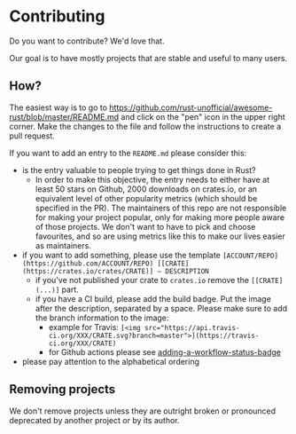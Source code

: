 # Contributing

Do you want to contribute? We'd love that.

Our goal is to have mostly projects that are stable and useful to many users.

## How?

The easiest way is to go to https://github.com/rust-unofficial/awesome-rust/blob/master/README.md and click on the "pen" icon in the upper right corner. Make the changes to the file and follow the instructions to create a pull request.

If you want to add an entry to the `README.md` please consider this:

- is the entry valuable to people trying to get things done in Rust?
    * In order to make this objective, the entry needs to either have at least 50 stars on Github, 2000 downloads on crates.io, or an equivalent level of other popularity metrics (which should be specified in the PR). The maintainers of this repo are not responsible for making your project popular, only for making more people aware of those projects. We don't want to have to pick and choose favourites, and so are using metrics like this to make our lives easier as maintainers.
- if you want to add something, please use the template `[ACCOUNT/REPO](https://github.com/ACCOUNT/REPO) [[CRATE](https://crates.io/crates/CRATE)] — DESCRIPTION`
    * if you've not published your crate to `crates.io` remove the `[[CRATE](...)]` part.
    * if you have a CI build, please add the build badge. Put the image after the description, separated by a space. Please make sure to add the branch information to the image:
        * example for Travis: `[<img src="https://api.travis-ci.org/XXX/CRATE.svg?branch=master">](https://travis-ci.org/XXX/CRATE)`
        * for Github actions please see [adding-a-workflow-status-badge](https://docs.github.com/en/actions/managing-workflow-runs/adding-a-workflow-status-badge)
- please pay attention to the alphabetical ordering

## Removing projects

We don't remove projects unless they are outright broken or pronounced deprecated by another project or by its author.
